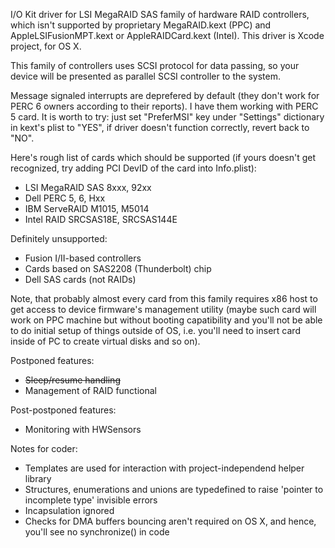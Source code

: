I/O Kit driver for LSI MegaRAID SAS family of hardware RAID controllers, which isn't supported by proprietary MegaRAID.kext (PPC) and AppleLSIFusionMPT.kext or AppleRAIDCard.kext (Intel). This driver is Xcode project, for OS X.

This family of controllers uses SCSI protocol for data passing, so your device will be presented as parallel SCSI controller to the system.

Message signaled interrupts are deprefered by default (they don't work for PERC 6 owners according to their reports). I have them working with PERC 5 card. It is worth to try: just set "PreferMSI" key under "Settings" dictionary in kext's plist to "YES", if driver doesn't function correctly, revert back to "NO".

Here's rough list of cards which should be supported (if yours doesn't get recognized, try adding PCI DevID of the card into Info.plist):
- LSI MegaRAID SAS 8xxx, 92xx
- Dell PERC 5, 6, Hxx
- IBM ServeRAID M1015, M5014
- Intel RAID SRCSAS18E, SRCSAS144E

Definitely unsupported:
- Fusion I/II-based controllers
- Cards based on SAS2208 (Thunderbolt) chip
- Dell SAS cards (not RAIDs)

Note, that probably almost every card from this family requires x86 host to get access to device firmware's management utility (maybe such card will work on PPC machine but without booting capatibility and you'll not be able to do initial setup of things outside of OS, i.e. you'll need to insert card inside of PC to create virtual disks and so on).

Postponed features:
- ~~Sleep/resume handling~~
- Management of RAID functional

Post-postponed features:
- Monitoring with HWSensors

Notes for coder:
- Templates are used for interaction with project-independend helper library
- Structures, enumerations and unions are typedefined to raise 'pointer to incomplete type' invisible errors
- Incapsulation ignored
- Checks for DMA buffers bouncing aren't required on OS X, and hence, you'll see no synchronize() in code
